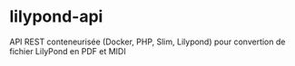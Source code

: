 # lilypond-api
API REST conteneurisée (Docker, PHP, Slim, Lilypond) pour convertion de fichier LilyPond en PDF et MIDI
